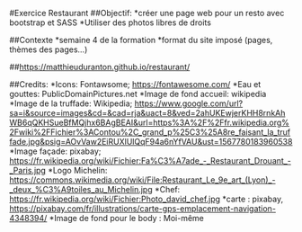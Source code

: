 #Exercice Restaurant
##Objectif:
*créer une page web pour un resto avec bootstrap et SASS
*Utiliser des photos libres de droits

##Contexte
*semaine 4 de la formation
*format du site imposé (pages, thèmes des pages...)

##https://matthieuduranton.github.io/restaurant/

##Credits:
*Icons: Fontawsome; https://fontawesome.com/
*Eau et gouttes: PublicDomainPictures.net
*Image de fond accueil: wikipedia
*Image de la truffade: Wikipedia; https://www.google.com/url?sa=i&source=images&cd=&cad=rja&uact=8&ved=2ahUKEwjerKHH8rnkAhWB6qQKHSueBfMQjhx6BAgBEAI&url=https%3A%2F%2Ffr.wikipedia.org%2Fwiki%2FFichier%3AContou%2C_grand_p%25C3%25A8re_faisant_la_truffade.jpg&psig=AOvVaw2EiRUXlUlQqF94a6nYfVAU&ust=1567780183960538
*Image façade: pixabay; https://fr.wikipedia.org/wiki/Fichier:Fa%C3%A7ade_-_Restaurant_Drouant_-_Paris.jpg
*Logo Michelin: https://commons.wikimedia.org/wiki/File:Restaurant_Le_9e_art_(Lyon)_-_deux_%C3%A9toiles_au_Michelin.jpg
*Chef: https://fr.wikipedia.org/wiki/Fichier:Photo_david_chef.jpg
*carte : pixabay, https://pixabay.com/fr/illustrations/carte-gps-emplacement-navigation-4348394/
*Image de fond pour le body : Moi-même

